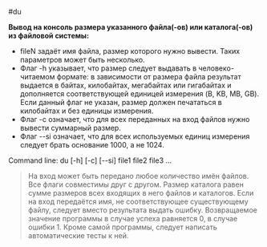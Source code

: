 
#du

**Вывод на консоль размера указанного файла(-ов) или каталога(-ов) из файловой системы:**

- fileN задаёт имя файла, размер которого нужно вывести. Таких параметров может быть несколько.
- Флаг -h указывает, что размер следует выдавать в человеко-читаемом формате: в зависимости от размера файла результат выдается в байтах, килобайтах, мегабайтах или гигабайтах и дополняется соответствующей единицей измерения (B, KB, MB, GB). Если данный флаг не указан, размер должен печататься в килобайтах и без единицы измерения.
- Флаг -c означает, что для всех переданных на вход файлов нужно вывести суммарный размер.
- Флаг --si означает, что для всех используемых единиц измерения следует брать основание 1000, а не 1024.

Command line: du [-h] [-c] [--si] file1 file2 file3 …

> На вход может быть передано любое количество имён файлов. Все флаги совместимы друг с другом. Размер каталога равен сумме размеров всех входящих в него файлов и каталогов. Если на вход передаётся имя, не соответствующее существующему файлу, следует вместо результата выдать ошибку. Возвращаемое значение программы в случае успеха равняется 0, в случае ошибки 1. Кроме самой программы, следует написать автоматические тесты к ней.